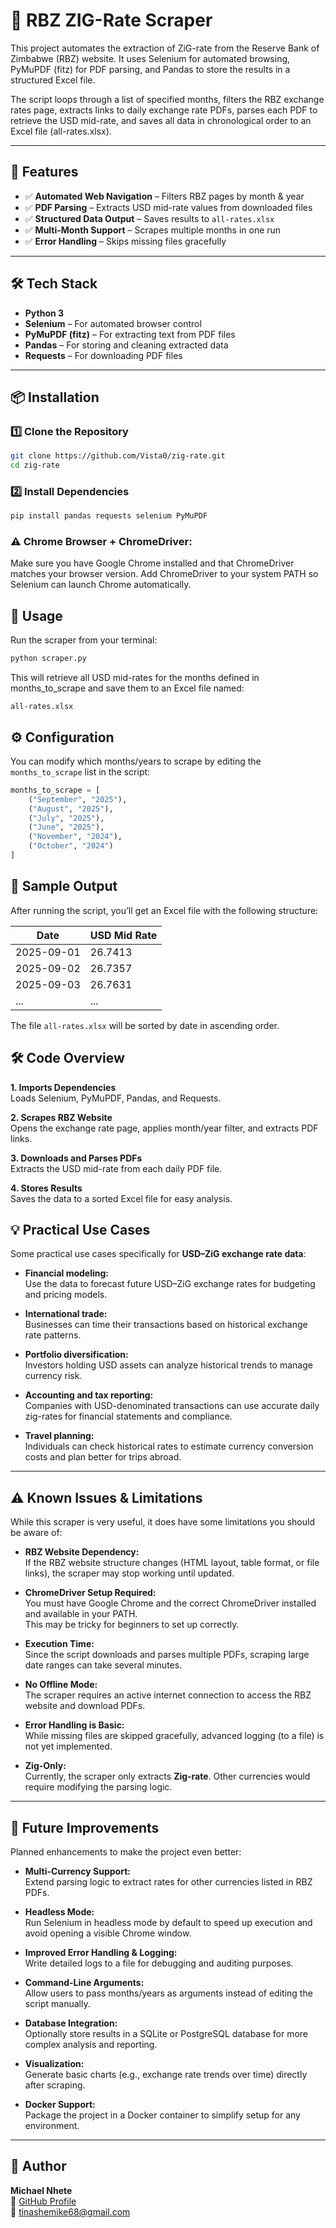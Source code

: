 # 🏦 RBZ ZIG-Rate Scraper  

This project automates the extraction of ZiG-rate from the Reserve Bank of Zimbabwe (RBZ) website. It uses Selenium for automated browsing, PyMuPDF (fitz) for PDF parsing, and Pandas to store the results in a structured Excel file.

The script loops through a list of specified months, filters the RBZ exchange rates page, extracts links to daily exchange rate PDFs, parses each PDF to retrieve the USD mid-rate, and saves all data in chronological order to an Excel file (all-rates.xlsx).

---

## 🚀 Features  

- ✅ **Automated Web Navigation** – Filters RBZ pages by month & year  
- ✅ **PDF Parsing** – Extracts USD mid-rate values from downloaded files  
- ✅ **Structured Data Output** – Saves results to `all-rates.xlsx`  
- ✅ **Multi-Month Support** – Scrapes multiple months in one run  
- ✅ **Error Handling** – Skips missing files gracefully  

---

## 🛠️ Tech Stack  

- **Python 3**  
- **Selenium** – For automated browser control  
- **PyMuPDF (fitz)** – For extracting text from PDF files  
- **Pandas** – For storing and cleaning extracted data  
- **Requests** – For downloading PDF files  

---

## 📦 Installation  

### 1️⃣ Clone the Repository  

```bash
git clone https://github.com/Vista0/zig-rate.git
cd zig-rate
```
### 2️⃣ Install Dependencies

```bash
pip install pandas requests selenium PyMuPDF
```
 ### ⚠️ Chrome Browser + ChromeDriver:
  Make sure you have Google Chrome installed and that ChromeDriver matches your browser version.
  Add ChromeDriver to your system PATH so Selenium can launch Chrome automatically.

## 🚀 Usage

Run the scraper from your terminal:

```bash
python scraper.py
```
This will retrieve all USD mid-rates for the months defined in months_to_scrape and save them to an Excel file named:
```text
all-rates.xlsx
```
## ⚙️ Configuration

You can modify which months/years to scrape by editing the `months_to_scrape` list in the script:

```python
months_to_scrape = [
    ("September", "2025"),
    ("August", "2025"),
    ("July", "2025"),
    ("June", "2025"),
    ("November", "2024"),
    ("October", "2024")
]
```

## 📄 Sample Output

After running the script, you’ll get an Excel file with the following structure:

| Date       | USD Mid Rate |
|-----------|-------------|
| 2025-09-01 | 26.7413 |
| 2025-09-02 | 26.7357 |
| 2025-09-03 | 26.7631|
| ...       | ... |

The file `all-rates.xlsx` will be sorted by date in ascending order.

## 🛠 Code Overview

**1. Imports Dependencies**  
Loads Selenium, PyMuPDF, Pandas, and Requests.

**2. Scrapes RBZ Website**  
Opens the exchange rate page, applies month/year filter, and extracts PDF links.

**3. Downloads and Parses PDFs**  
Extracts the USD mid-rate from each daily PDF file.

**4. Stores Results**  
Saves the data to a sorted Excel file for easy analysis.

## 💡 Practical Use Cases

Some practical use cases specifically for **USD–ZiG exchange rate data**:

- **Financial modeling:**  
  Use the data to forecast future USD–ZiG exchange rates for budgeting and pricing models.

- **International trade:**  
  Businesses can time their transactions based on historical exchange rate patterns.

- **Portfolio diversification:**  
  Investors holding USD assets can analyze historical trends to manage currency risk.

- **Accounting and tax reporting:**  
  Companies with USD-denominated transactions can use accurate daily zig-rates for financial statements and compliance.

- **Travel planning:**  
  Individuals can check historical rates to estimate currency conversion costs and plan better for trips abroad.


---
## ⚠️ Known Issues & Limitations

While this scraper is very useful, it does have some limitations you should be aware of:

- **RBZ Website Dependency:**  
  If the RBZ website structure changes (HTML layout, table format, or file links), the scraper may stop working until updated.

- **ChromeDriver Setup Required:**  
  You must have Google Chrome and the correct ChromeDriver installed and available in your PATH.  
  This may be tricky for beginners to set up correctly.

- **Execution Time:**  
  Since the script downloads and parses multiple PDFs, scraping large date ranges can take several minutes.

- **No Offline Mode:**  
  The scraper requires an active internet connection to access the RBZ website and download PDFs.

- **Error Handling is Basic:**  
  While missing files are skipped gracefully, advanced logging (to a file) is not yet implemented.

- **Zig-Only:**  
  Currently, the scraper only extracts **Zig-rate**. Other currencies would require modifying the parsing logic.

---

## 🚀 Future Improvements 

Planned enhancements to make the project even better:

- **Multi-Currency Support:**  
  Extend parsing logic to extract rates for other currencies listed in RBZ PDFs.

- **Headless Mode:**  
  Run Selenium in headless mode by default to speed up execution and avoid opening a visible Chrome window.

- **Improved Error Handling & Logging:**  
  Write detailed logs to a file for debugging and auditing purposes.

- **Command-Line Arguments:**  
  Allow users to pass months/years as arguments instead of editing the script manually.

- **Database Integration:**  
  Optionally store results in a SQLite or PostgreSQL database for more complex analysis and reporting.

- **Visualization:**  
  Generate basic charts (e.g., exchange rate trends over time) directly after scraping.

- **Docker Support:**  
  Package the project in a Docker container to simplify setup for any environment.

---



## 👤 Author

**Michael Nhete**  
🔗 [GitHub Profile](https://github.com/Vista0)  
📧 tinashemike68@gmail.com

